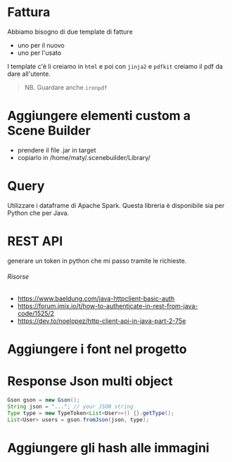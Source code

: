# Fattura

Abbiamo bisogno di due template di fatture

- uno per il nuovo
- uno per l'usato

I template c'è li creiamo in `html` e poi con `jinja2` e `pdfkit` creiamo il pdf da dare all'utente.

> NB. Guardare anche `ironpdf`

# Aggiungere elementi custom a Scene Builder

- prendere il file .jar in target
- copiarlo in /home/maty/.scenebuilder/Library/

# Query

Utilizzare i dataframe di Apache Spark. Questa libreria è disponibile sia per Python che per Java.

# REST API

generare un token in python che mi passo tramite le richieste.

###### Risorse

- https://www.baeldung.com/java-httpclient-basic-auth
- https://forum.jmix.io/t/how-to-authenticate-in-rest-from-java-code/1525/2
- https://dev.to/noelopez/http-client-api-in-java-part-2-75e

# Aggiungere i font nel progetto

# Response Json multi object

```java
Gson gson = new Gson();
String json = "..."; // your JSON string
Type type = new TypeToken<List<User>>() {}.getType();
List<User> users = gson.fromJson(json, type);
```

# Aggiungere gli hash alle immagini